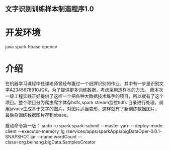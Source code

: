 ##  文字识别训练样本制造程序1.0 ##

# 开发环境 #
java spark hbase opencv

# 介绍 #
在机器学习课程中任课老师曾经布置过一个纸牌识别的作业，其中有一步是识别文字A2345678910JQK，为了提供更多训练数据，考虑采用造样本的方法。
而本次一级工程实践正好提供了这样一个把各种大数据技术练手的项目，所以就有了这个项目。整个项目分为爬虫爬字体存hdfs,spark stream监控hdfs
目录进行处理，调用javacv生成基于文字的图片，对图片适当变形，这样就有了新训练数据图片，最后将训练数据图片存到hbase。

启动命令第一版：
sudo -u spark spark-submit --master yarn --deploy-mode client --executor-memory 1g /services/apps/sparkApps/bigDataOper-0.0.1-SNAPSHOT.jar --name wordCount --class=org.beihang.bigData.SamplesCreator